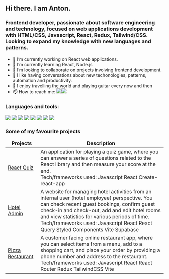 ## Hi there. I am Anton. 

### Frontend developer, passionate about software engineering and technology, focused on web applications development with HTML/CSS, Javascript, React, Redux, Tailwind/CSS. Looking to expand my knowledge with new languages and patterns.

- 🔭 I’m currently working on React web applications.
- 🌱 I’m currently learning React, Node.js
- 👯 I’m looking to collaborate on projects involving frontend development.
- 💬 I like having conversations about new techonologies, patterns, automation and productivity.
- 🎸 I enjoy travelling the world and playing guitar every now and then
- 📫 How to reach me: <a href="https://linkedin.com/in/anton-vasilache" target="blank"><img src="https://img.icons8.com/color/35/000000/linkedin.png"/></a><a href="mailto:vasilacheanton91@gmail.com" target="blank"><img src="https://img.icons8.com/color/35/000000/gmail.png"/></a>

### Languages and tools:
<p>
<img src="https://img.icons8.com/color/35/000000/html-5--v1.png"/> 
<img src="https://img.icons8.com/color/35/000000/css3.png"/> 
<img src="https://img.icons8.com/color/35/000000/javascript--v1.png"/> 
<img src="https://img.icons8.com/color/35/react-native.png"/>
<img src="https://img.icons8.com/color/35/redux.png"/>
<img src="https://img.icons8.com/color/35/tailwind_css.png"/>
<img src="https://img.icons8.com/fluency/35/000000/visual-studio-code-2019.png"/>
<img src="https://img.icons8.com/color/35/000000/github.png"/>    
</p>

### Some of my favourite projects  

<table>
  <thead align="center">
    <tr border: none;>
      <td><b>Projects</b></td>
      <td><b>Description</b></td>
    </tr>
  </thead>
  <tbody> 
  <tr>
      <td>
        <a href="https://react-quiz-av.vercel.app/" target="_blank">React Quiz</a>
      </td>
      <td>An application for playing a quiz game, where you can answer a series of questions related to the React library and then measure your score at the end.<br> Tech/frameworks used: 
Javascript
React
Create-react-app </br></td>
    </tr>
    <tr>
      <td>
        <a href="https://hotel-admin-av.vercel.app" target="_blank">Hotel Admin</a>
      </td>
      <td>A website for managing hotel activities from an internal user (hotel employee) perspective. You can check recent guest bookings, confirm guest check-in and check-out, add and edit hotel rooms and view statistics for various periods of time.<br> Tech/frameworks used: 
Javascript
React
React Query
Styled Components
Vite
Supabase </br></td>
    </tr> 
  </tr>
    <tr>
      <td>
        <a href="https://pizza-restaurant-app-av.netlify.app/" target="_blank">Pizza Restaurant</a>
      </td>
      <td>A customer facing online restaurant app, where you can select items from a menu, add to a shopping cart, and place your order by providing a phone number and address to the restaurant.<br> Tech/frameworks used: 
Javascript
React
React Router
Redux
TailwindCSS
Vite </br></td>
    </tr> 
  </tbody>
</table>

